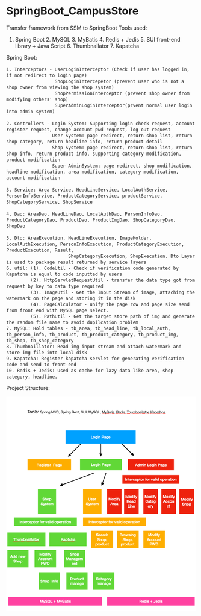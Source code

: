 # SpringBoot_CampusStore
Transfer framework from SSM to SpringBoot
Tools used:
  1. Spring Boot 2. MySQL 3. MyBatis 4. Redis + Jedis 5. SUI front-end library + Java Script 6. Thumbnailator 7. Kapatcha

Spring Boot:

    1. Interceptors - UserLoginInterceptor (Check if user has logged in, if not redirect to login page)
                      ShopLoginIntercepetor (prevent user who is not a shop owner from viewing the shop system)
                      ShopPermissionInterceptor (prevent shop owner from modifying others' shop)
                      SuperAdminLoginInterceptor(prvent normal user login into admin system)
                      
    2. Controllers - Login System: Supporting login check request, account register request, change account pwd request, log out request
                     User System: page redirect, return shop list, return shop category, return headline info, return product detail
                     Shop System: page redirect, return shop list, return shop info, return product info, supporting category modification, product modification
                     Super AdminSystem: page redirect, shop modification, headline modification, area modification, category modification, account modification
                     
    3. Service: Area Service, HeadLineService, LocalAuthService, PersonInfoService, ProductCategoryService, productService, ShopCategoryService, ShopService
    
    4. Dao: AreaDao, HeadLineDao, LocalAuthDao, PersonInfoDao, ProductCategoryDao, ProductDao, ProductImgDao, ShopCategoryDao, ShopDao
    
    5. Dto: AreaExecution, HeadLineExecution, ImageHolder, LocalAuthExecution, PersonInfoExecution, ProductCategoryExecution, ProductExecution, Result, 
                           ShopCategoryExecution, ShopExecution. Dto Layer is used to package result returned by service layers
    6. util: (1). CodeUtil - Check if verification code generated by Kapatcha is equal to code inputted by users
             (2). HttpServletRequestUtil - transfer the data type got from request by key to data type required
             (3). ImageUtil - Get the Input Stream of image, attaching the watermark on the page and storing it in the disk
             (4). PageCalculator - unify the page row and page size send from front end with MySQL page select.
             (5). PathUtil - Get the target store path of img and generate the random file name to avoid dupilcation problem
    7. MySQL: Hold tables - tb_area, tb_head_line, tb_local_auth, tb_person_info, tb_product, tb_product_category, tb_product_img, tb_shop, tb_shop_category
    8. Thumbnaillator: Read img input stream and attach watermark and store img file into local disk
    9. Kapatcha: Register kapatcha servlet for generating verification code and send to front-end
    10. Redis + Jedis: Used as cache for lazy data like area, shop category, headline.
    
                     




Project Structure:

![image](https://github.com/GarrisonGE/SpringBoot_CampusStore/blob/master/img.png)
